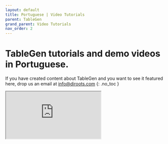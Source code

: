 ```yaml
---
layout: default
title: Portuguese | Video Tutorials
parent: TableGen
grand_parent: Video Tutorials
nav_order: 2
---
```


# TableGen tutorials and demo videos in Portuguese.
If you have created content about TableGen and you want to see it featured here, drop us an email at info@diroots.com
{: .no_toc }

 <div class="di-iframe-container">
  <iframe
  title="TableGen | Como importar planilhas Excel no Revit | Plugin TableGen | DiRoots"
  class="di-responsive-iframe" 
  src="https://www.youtube.com/embed/onUGKAgM0Lg">
  </iframe>
</div>
